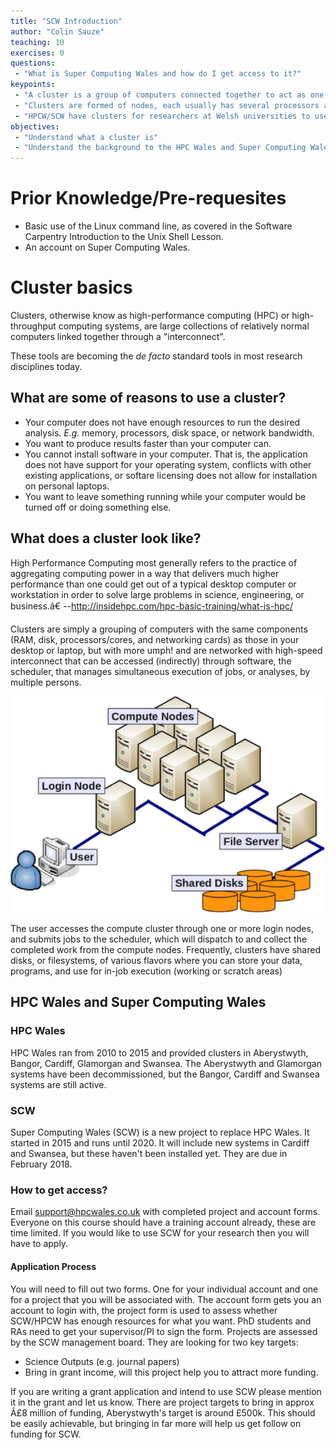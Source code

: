 ```yaml
---
title: "SCW Introduction"
author: "Colin Sauze"
teaching: 10
exercises: 0
questions:
 - "What is Super Computing Wales and how do I get access to it?"
keypoints: 
 - "A cluster is a group of computers connected together to act as one."
 - "Clusters are formed of nodes, each usually has several processors and 10s or hundreds of gigabytes of RAM."
 - "HPCW/SCW have clusters for researchers at Welsh universities to use"
objectives: 
 - "Understand what a cluster is"
 - "Understand the background to the HPC Wales and Super Computing Wales projects"
---
```



# Prior Knowledge/Pre-requesites 

* Basic use of the Linux command line, as covered in the Software Carpentry Introduction to the Unix Shell Lesson.
* An account on Super Computing Wales.

# Cluster basics

Clusters, otherwise know as high-performance computing (HPC) or high-throughput computing systems, are large collections of relatively normal computers linked together through a "interconnect". 

These tools are becoming the <em>de facto</em> standard tools in most research disciplines today.

## What are some of reasons to use a cluster?

* Your computer does not have enough resources to run the desired analysis. *E.g.* memory, processors, disk space, or network bandwidth.
* You want to produce results faster than your computer can.
* You cannot install software in your computer. That is, the application does not have support for your operating system, conflicts with other existing applications, or softare licensing does not allow for installation on personal laptops.
* You want to leave something running while your computer would be turned off or doing something else.


## What does a cluster look like?

High Performance Computing most generally refers to the practice of aggregating computing power in a way that delivers much higher performance than one could get out of a typical desktop computer or workstation in order to solve large problems in science, engineering, or business.â€ --http://insidehpc.com/hpc-basic-training/what-is-hpc/

Clusters are simply a grouping of computers with the same components (RAM, disk, processors/cores, and networking cards) as those in your desktop or laptop, but with more umph! and are networked with high-speed interconnect that can be accessed (indirectly) through software, the scheduler, that manages simultaneous execution of jobs, or analyses, by multiple persons. 

![Overview of a compute cluster](../fig/cluster-generic.png)

The user accesses the compute cluster through one or more login nodes, and submits jobs to the scheduler, which will dispatch to and collect the completed work from the compute nodes. Frequently, clusters have shared disks, or filesystems, of various flavors where you can store your data, programs, and use for in-job execution (working or scratch areas)

## HPC Wales and Super Computing Wales

### HPC Wales

HPC Wales ran from 2010 to 2015 and provided clusters in Aberystwyth, Bangor, Cardiff, Glamorgan and Swansea. The Aberystwyth and Glamorgan systems have been decommissioned, but the Bangor, Cardiff and Swansea systems are still active.  

### SCW

Super Computing Wales (SCW) is a new project to replace HPC Wales. It started in 2015 and runs until 2020. It will include new systems in Cardiff and Swansea, but these haven't been installed yet. They are due in February 2018.


### How to get access?

Email support@hpcwales.co.uk with completed project and account forms. 
Everyone on this course should have a training account already, these are time limited. If you would like to use SCW for your research then you will have to apply.

#### Application Process

You will need to fill out two forms. One for your individual account and one for a project that you will be associated with. The account form gets you an account to login with, the project form is used to assess whether SCW/HPCW has enough resources for what you want. PhD students and RAs need to get your supervisor/PI to sign the form. Projects are assessed by the SCW management board. They are looking for two key targets:

  * Science Outputs (e.g. journal papers)
  * Bring in grant income, will this project help you to attract more funding.

If you are writing a grant application and intend to use SCW please mention it in the grant and let us know. There are project targets to bring in approx Â£8 million of funding, Aberystwyth's target is around £500k. This should be easily achievable, but bringing in far more will help us get follow on funding for SCW. 


